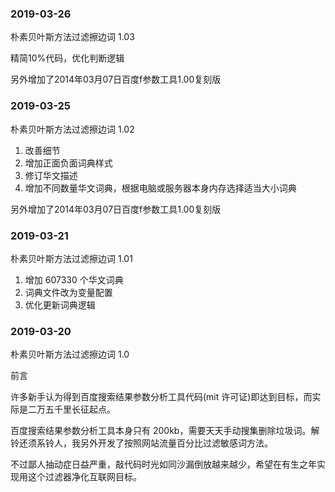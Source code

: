 ### 2019-03-26

朴素贝叶斯方法过滤擦边词 1.03

精简10%代码，优化判断逻辑

另外增加了2014年03月07日百度f参数工具1.00复刻版

### 2019-03-25

朴素贝叶斯方法过滤擦边词 1.02

1. 改善细节
2. 增加正面负面词典样式
3. 修订华文描述
4. 增加不同数量华文词典，根据电脑或服务器本身内存选择适当大小词典

另外增加了2014年03月07日百度f参数工具1.00复刻版

### 2019-03-21

朴素贝叶斯方法过滤擦边词 1.01

1. 增加 607330 个华文词典
2. 词典文件改为变量配置
3. 优化更新词典逻辑

### 2019-03-20

朴素贝叶斯方法过滤擦边词 1.0

前言

许多新手认为得到百度搜索结果参数分析工具代码(mit 许可证)即达到目标，而实际是二万五千里长征起点。

百度搜索结果参数分析工具本身只有 200kb，需要天天手动搜集删除垃圾词。解铃还须系铃人，我另外开发了按照网站流量百分比过滤敏感词方法。

不过鄙人抽动症日益严重，敲代码时光如同沙漏倒放越来越少，希望在有生之年实现用这个过滤器净化互联网目标。
